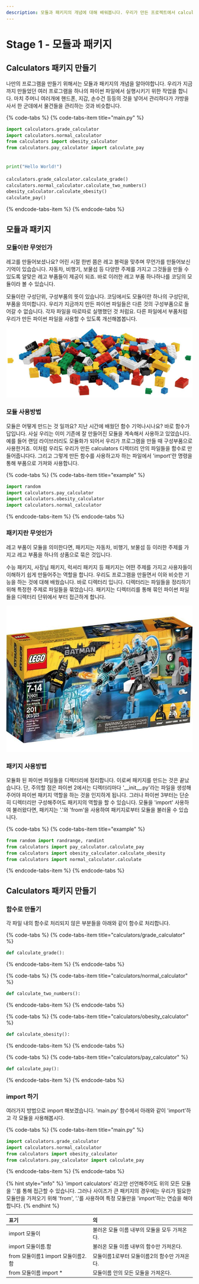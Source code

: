 ```yaml
---
description: 모듈과 패키지의 개념에 대해 배워봅니다. 우리가 만든 프로젝트에서 calculators 디렉터리를 이용해 모듈과 패키지를 만들어봅니다.
---
```


# Stage 1 - 모듈과 패키지

## Calculators 패키지 만들기

나만의 프로그램을 만들기 위해서는 모듈과 패키지의 개념을 알아야합니다. 우리가 지금까지 만들었던 여러 프로그램을 하나의 파이썬 파일에서 실행시키기 위한 작업을 합니다. 마치 주머니 여러개에 핸드폰, 지갑, 손수건 등등의 것을 넣어서 관리하다가 가방을 사서 한 군데에서 물건들을 관리하는 것과 비슷합니다.

{% code-tabs %}
{% code-tabs-item title="main.py" %}
```python
import calculators.grade_calculator
import calculators.normal_calculator
from calculators import obesity_calculator
from calculators.pay_calculator import calculate_pay


print("Hello World!")

calculators.grade_calculator.calculate_grade()
calculators.normal_calculator.calculate_two_numbers()
obesity_calculator.calculate_obesity()
calculate_pay() 
```
{% endcode-tabs-item %}
{% endcode-tabs %}

## 모듈과 패키지

### 모듈이란 무엇인가

레고를 만들어보셨나요? 어린 시절 한번 쯤은 레고 블럭을 맞추며 무언가를 만들어보신 기억이 있습습니다. 자동차, 비행기, 보물섬 등 다양한 주제를 가지고 그것들을 만들 수 있도록 알맞은 레고 부품들이 제공이 되죠. 바로 이러한 레고 부품 하나하나를 코딩의 모듈이라 볼 수 있습니다.

모듈이란 구성단위, 구성부품의 뜻이 있습니다. 코딩에서도 모듈이란 하나의 구성단위, 부품을 의미합니다. 우리가 지금까지 만든 파이썬 파일들은 다른 것의 구성부품으로 들어갈 수 없습니다. 각자 파일을 따로따로 실행했던 것 처럼요. 다른 파일에서 부품처럼 우리가 만든 파이썬 파일을 사용할 수 있도록 개선해봅봅니다.

![&#xB808;&#xACE0;&#xC758; &#xBAA8;&#xB4C8;](../.gitbook/assets/image%20%28128%29.png)

### 모듈 사용방법 

모듈은 어떻게 만드는 것 일까요? 지난 시간에 배웠던 함수 기억나시나요? 바로 함수가 답입니다. 사실 우리는 이미 기존에 잘 만들어진 모듈을 계속해서 사용하고 있었습니다. 예를 들어 랜덤 라이브러리도 모듈화가 되어서 우리가 프로그램을 만들 때 구성부품으로 사용한거죠. 이처럼 우리도 우리가 만든 calculators 디렉터리 안의 파일들을 함수로 만들어줍니다다. 그리고 그렇게 만든 함수를 사용하고자 하는 파일에서 'import'란 명령을 통해 부품으로 가져와 사용합니다.

{% code-tabs %}
{% code-tabs-item title="example" %}
```python
import random
import calculators.pay_calculator
import calculators.obesity_calculator
import calculators.normal_calculator
```
{% endcode-tabs-item %}
{% endcode-tabs %}

### 패키지란 무엇인가

레고 부품이 모듈을 의미한다면, 패키지는 자동차, 비행기, 보물섬 등 이러한 주제를 가지고 레고 부품을 하나의 상품으로 묶은 것입니다. 

수능 패키지, 사장님 패키지, 럭셔리 패키지 등 패키지는 어떤 주제를 가지고 사용자들이 이해하기 쉽게 만들어주는 역할을 합니다. 우리도 프로그램을 만들면서 이와 비슷한 기능을 하는 것에 대해 배웠습니다. 바로 디렉터리 입니다. 디렉터리는 파일들을 정리하기 위해 특정한 주제로 파일들을 묶었습니다. 패키지는 디렉터리를 통해 묶인 파이썬 파일들을 디렉터리 단위에서 부터 접근하게 합니다.

![&#xB808;&#xACE0; &#xBC30;&#xD2B8;&#xB9E8; &#xD328;&#xD0A4;&#xC9C0;](../.gitbook/assets/image%20%28160%29.png)

### 패키지 사용방법 

모듈화 된 파이썬 파일들을 디렉터리에 정리합니다. 이로써 패키지를 만드는 것은 끝났습니다. 단, 주의할 점은 파이썬 2에서는 디렉터리마다 '\_\_init\_\_.py'라는 파일을 생성해주어야 파이썬 패키지 역할을 하는 것을 인지하게 됩니다. 그러나 파이썬 3부터는 단순히 디렉터리만 구성해주어도 패키지의 역할을 할 수 있습니다. 모듈을 'import' 사용하여 불러왔다면, 패키지는 '.'와 'from'을 사용하여 패키지로부터 모듈을 불러올 수 있습니다. 

{% code-tabs %}
{% code-tabs-item title="example" %}
```python
from random import randrange, randint
from calculators import pay_calculator.calculate_pay
from calculators import obesity_calculator.calculate_obesity
from calculators import normal_calculator.calculate
```
{% endcode-tabs-item %}
{% endcode-tabs %}

## Calculators 패키지 만들기

### 함수로 만들기

각 파일 내의 함수로 처리되지 않은 부분들을 아래와 같이 함수로 처리합니다.

{% code-tabs %}
{% code-tabs-item title="calculators/grade\_calculator" %}
```python
def calculate_grade():
```
{% endcode-tabs-item %}
{% endcode-tabs %}

{% code-tabs %}
{% code-tabs-item title="calculators/normal\_calculator" %}
```python
def calculate_two_numbers():
```
{% endcode-tabs-item %}
{% endcode-tabs %}

{% code-tabs %}
{% code-tabs-item title="calculators/obesity\_calculator" %}
```python
def calculate_obesity():
```
{% endcode-tabs-item %}
{% endcode-tabs %}

{% code-tabs %}
{% code-tabs-item title="calculators/pay\_calculator" %}
```python
def calculate_pay():
```
{% endcode-tabs-item %}
{% endcode-tabs %}

### import 하기 

여러가지 방법으로 import 해보겠습니다. 'main.py' 함수에서 아래와 같이 'import'하고 각 모듈을 사용해봅시다.

{% code-tabs %}
{% code-tabs-item title="main.py" %}
```python
import calculators.grade_calculator
import calculators.normal_calculator
from calculators import obesity_calculator
from calculators.pay_calculator import calculate_pay
```
{% endcode-tabs-item %}
{% endcode-tabs %}

{% hint style="info" %}
'import calculators' 라고만 선언해주어도 위의 모든 모듈을 '.'를 통해 접근할 수 있습니다. 그러나 사이즈가 큰 패키지의 경우에는 우리가 필요한 모듈만을 가져오기 위해 'from', '.'를 사용하여 특정 모듈만을 'import'하는 연습을 해야합니다.
{% endhint %}

| 표기 | 의 |
| :--- | :--- |
| import 모듈이 | 불러온 모듈 이름 내부의 모듈을 모두 가져온다. |
| import 모듈이름.함 | 불러온 모듈 이름 내부의 함수만 가져온다. |
| from 모듈이름1 import 모듈이름2.함 | 모듈이름1로부터 모듈이름2의 함수만 가져온다. |
| from 모듈이름 import \* | 모듈이름 안의 모든 모듈을 가져온다. |

